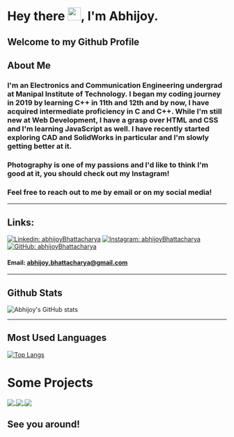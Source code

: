 # Hey there <img src="https://raw.githubusercontent.com/MartinHeinz/MartinHeinz/master/wave.gif" width="30px">, I'm Abhijoy.

## **Welcome to my Github Profile**

## **About Me**

### I'm an Electronics and Communication Engineering undergrad at Manipal Institute of Technology. I began my coding journey in 2019 by learning C++ in 11th and 12th and by now, I have acquired intermediate proficiency in C and C++. While I'm still new at Web Development, I have a grasp over HTML and CSS and I'm learning JavaScript as well. I have recently started exploring CAD and SolidWorks in particular and I'm slowly getting better at it.

### Photography is one of my passions and I'd like to think I'm good at it, you should check out my Instagram!

### Feel free to reach out to me by email or on my social media!

---

## **Links:**

[![Linkedin: abhijoyBhattacharya](https://img.shields.io/badge/-Abhijoy-blue?style=flat-square&logo=Linkedin&logoColor=white&link=https://www.linkedin.com/in/abhijoybhattacharya)](https://www.linkedin.com/in/abhijoybhattacharya)
[![Instagram: abhijoyBhattacharya](https://img.shields.io/badge/-abhijoybhattacharya-pink?style=flat-square&logo=Instagram&logoColor=black&link=https://www.instagram.com/abhijoybhattacharya)](https://www.instagram.com/abhijoybhattacharya/)
[![GitHub: abhijoyBhattacharya](https://img.shields.io/github/followers/abhijoyBhattacharya?label=follow&style=social)](https://github.com/abhijoyBhattacharya)
#### Email: abhijoy.bhattacharya@gmail.com
---

## **Github Stats**

![Abhijoy's GitHub stats](https://github-readme-stats.vercel.app/api?username=abhijoyBhattacharya&count_private=true&show_icons=true&theme=chartreuse-dark)

---

## **Most Used Languages**

[![Top Langs](https://github-readme-stats.vercel.app/api/top-langs/?username=abhijoyBhattacharya&theme=chartreuse-dark)](https://github.com/anuraghazra/github-readme-stats)

# **Some Projects**

<a href="https://github.com/abhijoyBhattacharya/portfolio">
  <img align="center" src="https://github-readme-stats.vercel.app/api/pin/?username=abhijoyBhattacharya&repo=portfolio&theme=chartreuse-dark" />
</a>
<a href="https://github.com/abhijoyBhattacharya/Nintendo_Website">
  <img align="center" src="https://github-readme-stats.vercel.app/api/pin/?username=abhijoyBhattacharya&repo=Nintendo_Website&theme=chartreuse-dark" />
</a>
<a href="https://github.com/abhijoyBhattacharya/quadraticCalculator">
  <img align="center" src="https://github-readme-stats.vercel.app/api/pin/?username=abhijoyBhattacharya&repo=quadraticCalculator&theme=chartreuse-dark" />
</a>

## **See you around!**
